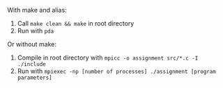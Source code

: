 With make and alias:
1. Call ``make clean && make`` in root directory 
2. Run with ``pda``

Or without make:
1. Compile in root directory with ``mpicc -o assignment src/*.c -I ./include``
2. Run with ``mpiexec -np [number of processes] ./assignment [program parameters]``


